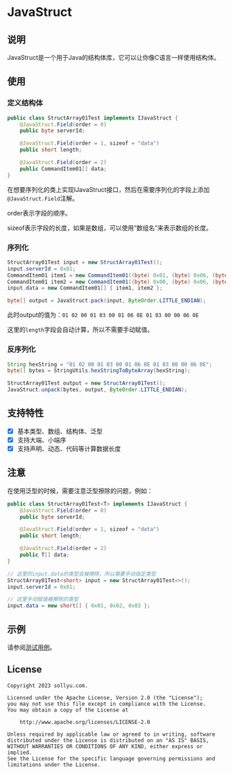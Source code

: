# JavaStruct

## 说明

JavaStruct是一个用于Java的结构体库，它可以让你像C语言一样使用结构体。

## 使用

### 定义结构体

```java
public class StructArray01Test implements IJavaStruct {
    @JavaStruct.Field(order = 0)
    public byte serverId;

    @JavaStruct.Field(order = 1, sizeof = "data")
    public short length;

    @JavaStruct.Field(order = 2)
    public CommandItem01[] data;
}
```

在想要序列化的类上实现IJavaStruct接口，然后在需要序列化的字段上添加`@JavaStruct.Field`注解。

order表示字段的顺序。

sizeof表示字段的长度，如果是数组，可以使用“数组名”来表示数组的长度。

### 序列化

```java
StructArray01Test input = new StructArray01Test();
input.serverId = 0x01;
CommandItem01 item1 = new CommandItem01((byte) 0x01, (byte) 0x06, (byte) 0x0E);
CommandItem01 item2 = new CommandItem01((byte) 0x00, (byte) 0x06, (byte) 0x0E);
input.data = new CommandItem01[] { item1, item2 };

byte[] output = JavaStruct.pack(input, ByteOrder.LITTLE_ENDIAN);
```
此时output的值为：`01 02 00 01 03 00 01 06 0E 01 03 00 00 06 0E`

这里的`length`字段会自动计算，所以不需要手动赋值。

### 反序列化

```java
String hexString = "01 02 00 01 03 00 01 06 0E 01 03 00 00 06 0E";
byte[] bytes = StringUtils.hexStringToByteArray(hexString);

StructArray01Test output = new StructArray01Test();
JavaStruct.unpack(bytes, output, ByteOrder.LITTLE_ENDIAN);
```

## 支持特性

- [x] 基本类型、数组、结构体、泛型
- [x] 支持大端、小端序
- [x] 支持声明、动态、代码等计算数据长度

## 注意

在使用泛型的时候，需要注意泛型擦除的问题，例如：

```java
public class StructArray01Test<T> implements IJavaStruct {
    @JavaStruct.Field(order = 0)
    public byte serverId;

    @JavaStruct.Field(order = 1, sizeof = "data")
    public short length;

    @JavaStruct.Field(order = 2)
    public T[] data;
}

// 这里的input.data的类型会被擦除，所以需要手动指定类型
StructArray01Test<short> input = new StructArray01Test<>();
input.serverId = 0x01;

// 这里手动赋值被擦除的类型
input.data = new short[] { 0x01, 0x02, 0x03 };
```
## 示例

请参阅[测试用例](./src/test/java/io/github/sollyu/test/StructTest.java)。

## License

```
Copyright 2023 sollyu.com.

Licensed under the Apache License, Version 2.0 (the "License");
you may not use this file except in compliance with the License.
You may obtain a copy of the License at

    http://www.apache.org/licenses/LICENSE-2.0

Unless required by applicable law or agreed to in writing, software
distributed under the License is distributed on an "AS IS" BASIS,
WITHOUT WARRANTIES OR CONDITIONS OF ANY KIND, either express or implied.
See the License for the specific language governing permissions and
limitations under the License.
```
